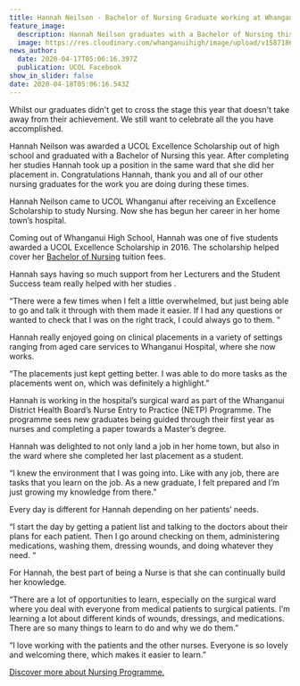 ```yaml
---
title: Hannah Neilson - Bachelor of Nursing Graduate working at Whanganui Hospital
feature_image:
  description: Hannah Neilson graduates with a Bachelor of Nursing this year.
  image: https://res.cloudinary.com/whanganuihigh/image/upload/v1587186705/News/Hannah_Neilson_UCOL_ex_whs_17.4.20_UCOL_fACEBOOK.jpg
news_author:
  date: 2020-04-17T05:06:16.397Z
  publication: UCOL Facebook
show_in_slider: false
date: 2020-04-18T05:06:16.543Z
---
```

Whilst our graduates didn't get to cross the stage this year that doesn't take away from their achievement. We still want to celebrate all the you have accomplished.

Hannah Neilson was awarded a UCOL Excellence Scholarship out of high school and graduated with a Bachelor of Nursing this year. After completing her studies Hannah took up a position in the same ward that she did her placement in. Congratulations Hannah, thank you and all of our other nursing graduates for the work you are doing during these times.

Hannah Neilson came to UCOL Whanganui after receiving an Excellence Scholarship to study Nursing. Now she has begun her career in her home town’s hospital.

Coming out of Whanganui High School, Hannah was one of five students awarded a UCOL Excellence Scholarship in 2016. The scholarship helped cover her [Bachelor of Nursing](http://www.ucol.ac.nz/programmes/nursing/bachelor-of-nursing) tuition fees.

Hannah says having so much support from her Lecturers and the Student Success team really helped with her studies .

“There were a few times when I felt a little overwhelmed, but just being able to go and talk it through with them made it easier. If I had any questions or wanted to check that I was on the right track, I could always go to them. ” 

Hannah really enjoyed going on clinical placements in a variety of settings ranging from aged care services to Whanganui Hospital, where she now works. 

“The placements just kept getting better. I was able to do more tasks as the placements went on, which was definitely a highlight.”

Hannah is working in the hospital’s surgical ward as part of the Whanganui District Health Board’s Nurse Entry to Practice (NETP) Programme. The programme sees new graduates being guided through their first year as nurses and completing a paper towards a Master’s degree.

Hannah was delighted to not only land a job in her home town, but also in the ward where she completed her last placement as a student.

“I knew the environment that I was going into. Like with any job, there are tasks that you learn on the job. As a new graduate, I felt prepared and I’m just growing my knowledge from there.” 

Every day is different for Hannah depending on her patients’ needs.

“I start the day by getting a patient list and talking to the doctors about their plans for each patient.  Then I go around checking on them, administering medications, washing them, dressing wounds, and doing whatever they need. “

For Hannah, the best part of being a Nurse is that she can continually build her knowledge.

 “There are a lot of opportunities to learn, especially on the surgical ward where you deal with everyone from medical patients to surgical patients.  I’m learning a lot about different kinds of wounds, dressings, and medications. There are so many things to learn to do and why we do them.”

“I love working with the patients and the other nurses. Everyone is so lovely and welcoming there, which makes it easier to learn.”

[Discover more about Nursing Programme.](http://www.ucol.ac.nz/programmes/nursing)